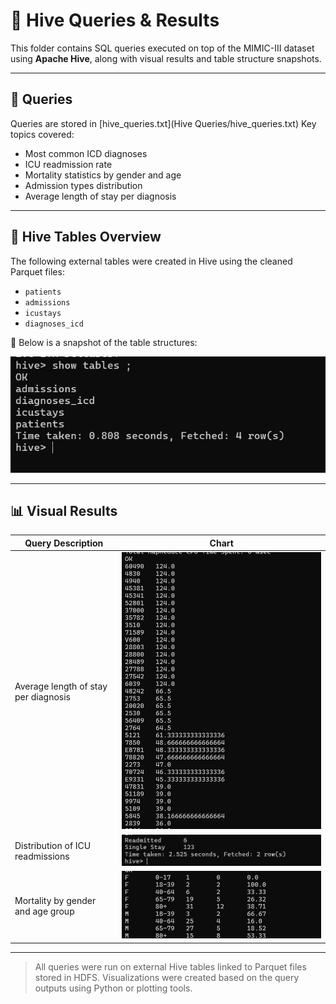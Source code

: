 # 🐝 Hive Queries & Results

This folder contains SQL queries executed on top of the MIMIC-III dataset using **Apache Hive**, along with visual results and table structure snapshots.

---

## 📄 Queries

Queries are stored in [hive_queries.txt](Hive Queries/hive_queries.txt)
Key topics covered:

- Most common ICD diagnoses
- ICU readmission rate
- Mortality statistics by gender and age
- Admission types distribution
- Average length of stay per diagnosis

---

## 🧱 Hive Tables Overview

The following external tables were created in Hive using the cleaned Parquet files:

- `patients`
- `admissions`
- `icustays`
- `diagnoses_icd`

📸 Below is a snapshot of the table structures:

![Hive Tables](./Hive%20Results/Hive-tables.png)

---

## 📊 Visual Results

| Query Description                      | Chart |
|----------------------------------------|--------|
| Average length of stay per diagnosis   |![](./Hive%20Results/Average%20length%20of%20stay%20per%20diagnosis.png) |
| Distribution of ICU readmissions       |![](./Hive%20Results/Distribution%20of%20ICU%20readmissions.png) |
| Mortality by gender and age group      |![](./Hive%20Results/Mortality%20rates%20by%20demographic%20groups.png) |

---

> All queries were run on external Hive tables linked to Parquet files stored in HDFS.
> Visualizations were created based on the query outputs using Python or plotting tools.
